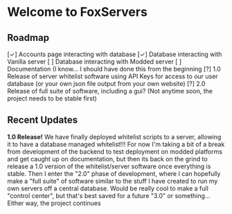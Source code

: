 # Welcome to FoxServers

## Roadmap
[✓] Accounts page interacting with database
[✓] Database interacting with Vanilla server
[ ] Database interacting with Modded server 
[ ] Documentation (I know... I should have done this from the beginning
[?] 1.0 Release of server whitelist software using API Keys for access to our user database (or your own json file output from your own website)
[?] 2.0 Release of full suite of software, including a gui? (Not anytime soon, the project needs to be stable first)

## Recent Updates
**1.0 Release!**
We have finally deployed whitelist scripts to a server, allowing it to have a database managed whitelist!!!
For now I'm taking a bit of a break from development of the backend to test deployment on modded platforms and get caught up on documentation, but then its back on the grind to release a 1.0 version of the whitelist/server software once everything is stable. Then I enter the "2.0" phase of development, where I can hopefully make a "full suite" of software similar to the stuff I have created to run my own servers off a central database. Would be really cool to make a full "control center", but that's best saved for a future "3.0" or something...
Either way, the project continues
